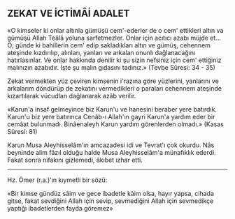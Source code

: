 ## ZEKAT VE İCTİMÂİ ADALET

«O kimseler ki onlar altınla gümüşü cem'-ederler de o cem' ettikleri altın va gümüşü Allah Teâlâ yoluna sarfetmezler. Onlar için acıtıcı aza­bı müjde et... O; günde ki bahillerin cem' edip sakladıkları altın ve gümüş, cehennem ateşinde kızdırılıp, alınları, yanları ve arkalan onunlı dağlanacağını hatırlasınlar. Ve onlar hakkında denilir ki şu sizin nefsiniz için cem' ettiğiniz malınızın azabıdır. İşte şu malın gıdasını tadınız.» (Tevbe Sûresi: 34 - 35)

Zekat vermekten yüz çeviren kimsenin i'razına göre yüzlerini, yanlarını ve arkalarım döndürüp de zekatını vermedikleri o paraları cehennem ateşinde kızartılarak vücudları dağlanarak azâb verilir.

«Karun'a insaf gelmeyince biz Karun'u ve ha­nesini beraber yere batırdık. Karun'u biz yere batırınca Cenâb-ı Allah'ın gayri Karun'a yardım eder bir cemâat bulunmadı. Binâenaleyh Karun yardım görenlerden olmadı.» (Kasas Sûresi: 81)

Karun Musa Aleyhisselâm'ın amcazadesi idi ve Tevrat'ı çok okurdu. Nâs beyninde alim fâ­zıl olduğu halde Musa Aleyhisselâm'a münafık­lık ederdi. Fakat sonra nifakını gizlemedi, âkıbet ızhar etti.

***

Hz. Ömer (r.a.)'ın kıymetli bir sözü:

«Bir kimse gündüz sâim ve gece ibadetle kâ­im olsa, hayır yapsa, cihada gitse, fakat sevdiği­ni Allah için sevip, sevmediğini Allah için sevme­dikçe yaptığı ibadetlerden fayda göremez»
